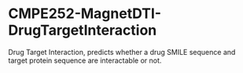 # CMPE252-MagnetDTI-DrugTargetInteraction
Drug Target Interaction, predicts whether a drug SMILE sequence and target protein sequence are interactable or not.
